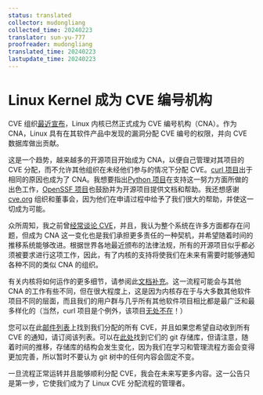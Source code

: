 ```yaml
---
status: translated
collector: mudongliang
collected_time: 20240223
translator: sun-yu-777
proofreader: mudongliang
translated_time: 20240223
lastupdate_time: 20240223
---
```


# Linux Kernel 成为 CVE 编号机构

CVE 组织[最近宣布](https://www.cve.org/Media/News/item/news/2024/02/13/kernel-org-Added-as-CNA)，Linux 内核已然正式成为 CVE 编号机构（CNA）。作为 CNA，Linux 具有在其软件产品中发现的漏洞分配 CVE 编号的权限，并向 CVE 数据库做出贡献。

这是一个趋势，越来越多的开源项目开始成为 CNA，以便自己管理对其项目的 CVE 分配，而不允许其他组织在未经他们参与的情况下分配 CVE。[curl 项目](https://daniel.haxx.se/blog/2024/01/16/curl-is-a-cna/)出于相同的原因也成为了 CNA。我想要指出[Python 项目](https://www.cve.org/Media/News/item/news/2023/08/29/Python-Software-Foundation-Added-as-CNA)在支持这一努力方面所做的出色工作，[OpenSSF 项目](https://openssf.org/)也鼓励并为开源项目提供文档和帮助。我还想感谢 [cve.org](https://www.cve.org/) 组织和董事会，因为他们在申请过程中给予了我们很大的帮助，并使这一切成为可能。

众所周知，我之前曾[经常谈论 CVE](https://kernel-recipes.org/en/2019/talks/cves-are-dead-long-live-the-cve/)，并且，我认为整个系统在许多方面都存在问题，但成为 CNA 这一变化也是我们承担更多责任的一种契机，并希望随着时间的推移系统能够改进。根据世界各地最近颁布的法律法规，所有的开源项目似乎都必须被要求进行这项工作，因此，有了内核的支持将使我们在未来有需要时能够通知各种不同的类似 CNA 的组织。

有关内核将如何运作的更多细节，请参阅此[文档补充](https://lore.kernel.org/lkml/2024021314-unwelcome-shrill-690e@gregkh/)。这一流程可能会与其他CNA 的工作有些不同，但在很大程度上，这是因为内核存在于与大多数其他软件项目不同的层面，而且我们的用户群与几乎所有其他软件项目相比都是最广泛和最多样化的（当然，curl 项目是个例外，该项目[无处不在](https://daniel.haxx.se/blog/2023/11/14/curl-on-100-operating-systems/)！）

您可以在此[邮件列表](https://lore.kernel.org/linux-cve-announce/)上找到我们分配的所有 CVE，并且如果您希望自动收到所有 CVE 的通知，请订阅该列表。可以在[此处](https://git.kernel.org/pub/scm/linux/security/vulns.git/)找到它们的 git 存储库，但请注意，随着时间的推移，存储库的结构会发生变化，因为我们在学习和管理流程方面会变得更加完善，所以暂时不要认为 git 树中的任何内容会固定不变。

一旦流程正常运转并且能够顺利分配 CVE，我会在未来写更多内容。这一公告只是第一步，它使我们成为了 Linux CVE 分配流程的管理者。
